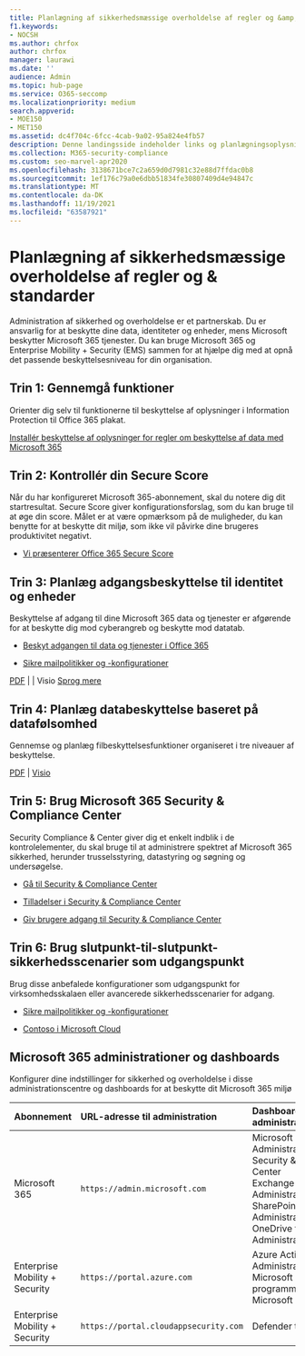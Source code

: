 ```yaml
---
title: Planlægning af sikkerhedsmæssige overholdelse af regler og &amp; standarder
f1.keywords:
- NOCSH
ms.author: chrfox
author: chrfox
manager: laurawi
ms.date: ''
audience: Admin
ms.topic: hub-page
ms.service: O365-seccomp
ms.localizationpriority: medium
search.appverid:
- MOE150
- MET150
ms.assetid: dc4f704c-6fcc-4cab-9a02-95a824e4fb57
description: Denne landingsside indeholder links og planlægningsoplysninger om sikkerhed og overholdelse Office 365.
ms.collection: M365-security-compliance
ms.custom: seo-marvel-apr2020
ms.openlocfilehash: 3138671bce7c2a659d0d7981c32e88d7ffdac0b8
ms.sourcegitcommit: 1ef176c79a0e6dbb51834fe30807409d4e94847c
ms.translationtype: MT
ms.contentlocale: da-DK
ms.lasthandoff: 11/19/2021
ms.locfileid: "63587921"
---
```

# <a name="plan-for-security-amp-compliance"></a>Planlægning af sikkerhedsmæssige overholdelse af regler og &amp; standarder

Administration af sikkerhed og overholdelse er et partnerskab. Du er ansvarlig for at beskytte dine data, identiteter og enheder, mens Microsoft beskytter Microsoft 365 tjenester. Du kan bruge Microsoft 365 og Enterprise Mobility + Security (EMS) sammen for at hjælpe dig med at opnå det passende beskyttelsesniveau for din organisation.
  
## <a name="step-1-review-capabilities"></a>Trin 1: Gennemgå funktioner

Orienter dig selv til funktionerne til beskyttelse af oplysninger i Information Protection til Office 365 plakat. 
  
[Installér beskyttelse af oplysninger for regler om beskyttelse af data med Microsoft 365](../solutions/information-protection-deploy.md)
  
## <a name="step-2-check-your-secure-score"></a>Trin 2: Kontrollér din Secure Score

Når du har konfigureret Microsoft 365-abonnement, skal du notere dig dit startresultat. Secure Score giver konfigurationsforslag, som du kan bruge til at øge din score. Målet er at være opmærksom på de muligheder, du kan benytte for at beskytte dit miljø, som ikke vil påvirke dine brugeres produktivitet negativt.
  
- [Vi præsenterer Office 365 Secure Score](../security/defender/microsoft-secure-score.md)
    
## <a name="step-3-plan-access-protection-for-identity-and-devices"></a>Trin 3: Planlæg adgangsbeskyttelse til identitet og enheder

Beskyttelse af adgang til dine Microsoft 365 data og tjenester er afgørende for at beskytte dig mod cyberangreb og beskytte mod datatab.
  
- [Beskyt adgangen til data og tjenester i Office 365](protect-access-to-data-and-services.md)
    
- [Sikre mailpolitikker og -konfigurationer](../security/office-365-security/secure-email-recommended-policies.md)
    
[PDF](https://go.microsoft.com/fwlink/p/?linkid=841656) |  [](https://go.microsoft.com/fwlink/p/?linkid=841657) |  Visio [Sprog mere](https://www.microsoft.com/download/details.aspx?id=55032)
  
## <a name="step-4-plan-data-protection-based-on-data-sensitivity"></a>Trin 4: Planlæg databeskyttelse baseret på datafølsomhed

Gennemse og planlæg filbeskyttelsesfunktioner organiseret i tre niveauer af beskyttelse.
  
[PDF](https://download.microsoft.com/download/7/8/9/789645A5-BD10-4541-BC33-F8D1EFF5E911/MSFT_cloud_architecture_O365%20file%20protection.pdf) |  [Visio](https://download.microsoft.com/download/7/8/9/789645A5-BD10-4541-BC33-F8D1EFF5E911/MSFT_cloud_architecture_O365%20file%20protection.vsdx)
  
## <a name="step-5-leverage-the-microsoft-365-security-amp-compliance-center"></a>Trin 5: Brug Microsoft 365 Security &amp; Compliance Center

Security Compliance &amp; Center giver dig et enkelt indblik i de kontrolelementer, du skal bruge til at administrere spektret af Microsoft 365 sikkerhed, herunder trusselsstyring, datastyring og søgning og undersøgelse. 
  
- [Gå til Security &amp; Compliance Center](./microsoft-365-compliance-center.md)
    
- [Tilladelser i Security &amp; Compliance Center](~/security/office-365-security/protect-against-threats.md)
    
- [Giv brugere adgang til Security &amp; Compliance Center](~/security/office-365-security/grant-access-to-the-security-and-compliance-center.md)
    
## <a name="step-6-use-end-to-end-security-scenarios-as-starting-points"></a>Trin 6: Brug slutpunkt-til-slutpunkt-sikkerhedsscenarier som udgangspunkt

Brug disse anbefalede konfigurationer som udgangspunkt for virksomhedsskalaen eller avancerede sikkerhedsscenarier for adgang.
  
- [Sikre mailpolitikker og -konfigurationer](../security/office-365-security/secure-email-recommended-policies.md)
    
- [Contoso i Microsoft Cloud](../enterprise/contoso-case-study.md)
    
## <a name="microsoft-365-admin-centers-and-dashboards"></a>Microsoft 365 administrationer og dashboards

Konfigurer dine indstillinger for sikkerhed og overholdelse i disse administrationscentre og dashboards for at beskytte dit Microsoft 365 miljø
  
|**Abonnement**|**URL-adresse til administration**|**Dashboards og administrationscentre**|
|:-----|:-----|:-----|
|Microsoft 365  <br/> |`https://admin.microsoft.com`  <br/> | Microsoft 365 Administration  <br/>  Security &amp; Compliance Center  <br/>  Exchange Administration  <br/>  SharePoint Administration og OneDrive for Business Administration  <br/> |
|Enterprise Mobility + Security  <br/> |`https://portal.azure.com`  <br/> | Azure Active Directory  <br/>  Administration af Microsoft Mobile-programmer  <br/>  Microsoft Intune  <br/> |
|Enterprise Mobility + Security  <br/> |`https://portal.cloudappsecurity.com`  <br/> | Defender til skyapps  <br/> |
